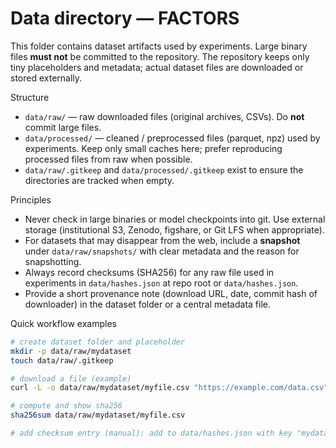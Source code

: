# Data directory — FACTORS

This folder contains dataset artifacts used by experiments. Large binary files **must not** be committed to the repository. The repository keeps only tiny placeholders and metadata; actual dataset files are downloaded or stored externally.

Structure
- `data/raw/` — raw downloaded files (original archives, CSVs). Do **not** commit large files.
- `data/processed/` — cleaned / preprocessed files (parquet, npz) used by experiments. Keep only small caches here; prefer reproducing processed files from raw when possible.
- `data/raw/.gitkeep` and `data/processed/.gitkeep` exist to ensure the directories are tracked when empty.

Principles
- Never check in large binaries or model checkpoints into git. Use external storage (institutional S3, Zenodo, figshare, or Git LFS when appropriate).
- For datasets that may disappear from the web, include a **snapshot** under `data/raw/snapshots/` with clear metadata and the reason for snapshotting.
- Always record checksums (SHA256) for any raw file used in experiments in `data/hashes.json` at repo root or `data/hashes.json`.
- Provide a short provenance note (download URL, date, commit hash of downloader) in the dataset folder or a central metadata file.

Quick workflow examples
```bash
# create dataset folder and placeholder
mkdir -p data/raw/mydataset
touch data/raw/.gitkeep

# download a file (example)
curl -L -o data/raw/mydataset/myfile.csv "https://example.com/data.csv"

# compute and show sha256
sha256sum data/raw/mydataset/myfile.csv

# add checksum entry (manual): add to data/hashes.json with key "mydataset/myfile.csv"
